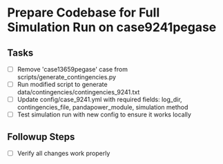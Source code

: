 # Prepare Codebase for Full Simulation Run on case9241pegase

## Tasks
- [ ] Remove 'case13659pegase' case from scripts/generate_contingencies.py
- [ ] Run modified script to generate data/contingencies/contingencies_9241.txt
- [ ] Update config/case_9241.yml with required fields: log_dir, contingencies_file, pandapower_module, simulation method
- [ ] Test simulation run with new config to ensure it works locally

## Followup Steps
- [ ] Verify all changes work properly
